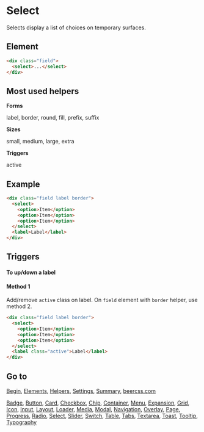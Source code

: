 # Select

Selects display a list of choices on temporary surfaces.

## Element

```html
<div class="field">
  <select>...</select>
</div>
```

## Most used helpers

**Forms**

label, border, round, fill, prefix, suffix

**Sizes**

small, medium, large, extra

**Triggers**

active

## Example

```html
<div class="field label border">
  <select>
    <option>Item</option>
    <option>Item</option>
    <option>Item</option>
  </select>
  <label>Label</label>
</div>
```

## Triggers 

#### To up/down a label

#### Method 1

Add/remove `active` class on label. On `field` element with `border` helper, use method 2.

```html
<div class="field label border">
  <select>
    <option>Item</option>
    <option>Item</option>
    <option>Item</option>
  </select>
  <label class="active">Label</label>
</div>
```

## Go to

[Begin](INDEX.md), [Elements](ELEMENTS.md), [Helpers](HELPERS.md), [Settings](SETTINGS.md), [Summary](SUMMARY.md), [beercss.com](https://www.beercss.com)

[Badge](BADGE.md), [Button](BUTTON.md), [Card](CARD.md), [Checkbox](CHECKBOX.md), [Chip](CHIP.md), [Container](CONTAINER.md), [Menu](MENU.md), [Expansion](EXPANSION.md), [Grid](GRID.md), [Icon](ICON.md), [Input](INPUT.md), [Layout](LAYOUT.md), [Loader](LOADER.md), [Media](MEDIA.md), [Modal](MODAL.md), [Navigation](NAVIGATION.md), [Overlay](OVERLAY.md), [Page](PAGE.md), [Progress](PROGRESS.md), [Radio](RADIO.md), [Select](SELECT.md), [Slider](SLIDER.md), [Switch](SWITCH.md), [Table](TABLE.md), [Tabs](TABS.md), [Textarea](TEXTAREA.md), [Toast](TOAST.md), [Tooltip](TOOLTIP.md), [Typography](TYPOGRAPHY.md)
